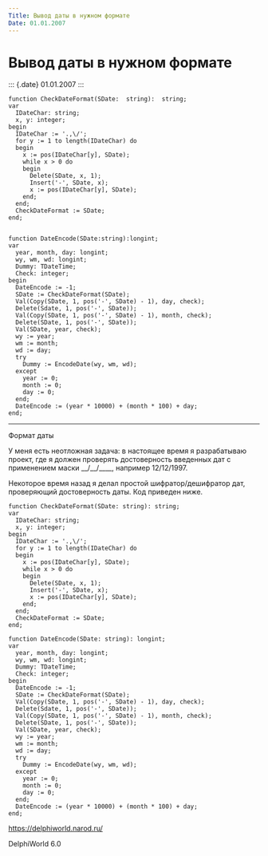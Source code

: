 ```yaml
---
Title: Вывод даты в нужном формате
Date: 01.01.2007
---
```



Вывод даты в нужном формате
===========================

::: {.date}
01.01.2007
:::

    function CheckDateFormat(SDate:  string):  string;
    var
      IDateChar: string;
      x, y: integer;
    begin
      IDateChar := '.,\/';
      for y := 1 to length(IDateChar) do
      begin
        x := pos(IDateChar[y], SDate);
        while x > 0 do
        begin
          Delete(SDate, x, 1);
          Insert('-', SDate, x);
          x := pos(IDateChar[y], SDate);
        end;
      end;
      CheckDateFormat := SDate;
    end;
     
     
    function DateEncode(SDate:string):longint;
    var
      year, month, day: longint;
      wy, wm, wd: longint;
      Dummy: TDateTime;
      Check: integer;
    begin
      DateEncode := -1;
      SDate := CheckDateFormat(SDate);
      Val(Copy(SDate, 1, pos('-', SDate) - 1), day, check);
      Delete(Sdate, 1, pos('-', SDate));
      Val(Copy(SDate, 1, pos('-', SDate) - 1), month, check);
      Delete(SDate, 1, pos('-', SDate));
      Val(SDate, year, check);
      wy := year;
      wm := month;
      wd := day;
      try
        Dummy := EncodeDate(wy, wm, wd);
      except
        year := 0;
        month := 0;
        day := 0;
      end;
      DateEncode := (year * 10000) + (month * 100) + day;
    end;

 

------------------------------------------------------------------------

Формат даты

У меня есть неотложная задача: в настоящее время я разрабатываю проект,
где я должен проверять достоверность введенных дат с применением маски
\_\_/\_\_/\_\_\_\_, например 12/12/1997.

Некоторое время назад я делал простой шифратор/дешифратор дат,
проверяющий достоверность даты. Код приведен ниже.

    function CheckDateFormat(SDate: string): string;
    var
      IDateChar: string;
      x, y: integer;
    begin
      IDateChar := '.,\/';
      for y := 1 to length(IDateChar) do
      begin
        x := pos(IDateChar[y], SDate);
        while x > 0 do
        begin
          Delete(SDate, x, 1);
          Insert('-', SDate, x);
          x := pos(IDateChar[y], SDate);
        end;
      end;
      CheckDateFormat := SDate;
    end;
     
    function DateEncode(SDate: string): longint;
    var
      year, month, day: longint;
      wy, wm, wd: longint;
      Dummy: TDateTime;
      Check: integer;
    begin
      DateEncode := -1;
      SDate := CheckDateFormat(SDate);
      Val(Copy(SDate, 1, pos('-', SDate) - 1), day, check);
      Delete(Sdate, 1, pos('-', SDate));
      Val(Copy(SDate, 1, pos('-', SDate) - 1), month, check);
      Delete(SDate, 1, pos('-', SDate));
      Val(SDate, year, check);
      wy := year;
      wm := month;
      wd := day;
      try
        Dummy := EncodeDate(wy, wm, wd);
      except
        year := 0;
        month := 0;
        day := 0;
      end;
      DateEncode := (year * 10000) + (month * 100) + day;
    end; 

<https://delphiworld.narod.ru/>

DelphiWorld 6.0

 

 

 

 

 

 
